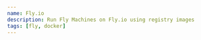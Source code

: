 ```yaml
---
name: Fly.io
description: Run Fly Machines on Fly.io using registry images
tags: [fly, docker]
---
```

